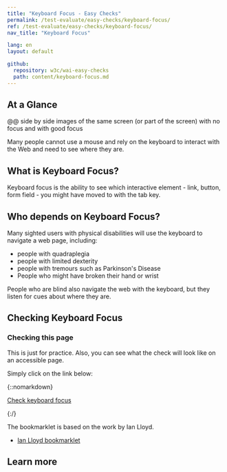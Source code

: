 ```yaml
---
title: "Keyboard Focus - Easy Checks"
permalink: /test-evaluate/easy-checks/keyboard-focus/
ref: /test-evaluate/easy-checks/keyboard-focus/
nav_title: "Keyboard Focus"

lang: en
layout: default

github:
  repository: w3c/wai-easy-checks
  path: content/keyboard-focus.md
---
```


## At a Glance

@@ side by side images of the same screen (or part of the screen) with no focus and with good focus

Many people cannot use a mouse and rely on the keyboard to interact with the Web and need to see where they are. 

## What is Keyboard Focus?

Keyboard focus is the ability to see which interactive element - link, button, form field - you might have moved to with the tab key. 

## Who depends on Keyboard Focus?

Many sighted users with physical disabilities will use the keyboard to navigate a web page, including:
* people with quadraplegia
* people with limited dexterity
* people with tremours such as Parkinson's Disease
* People who might have broken their hand or wrist

People who are blind also navigate the web with the keyboard, but they listen for cues about where they are.

## Checking Keyboard Focus

### Checking this page

This is just for practice. Also, you can see what the check will look like on an accessible page.

Simply click on the link below:

{::nomarkdown}
<p>
  <a class="button active" href="javascript:void%20function(){for(const%20b%20of%20document.querySelectorAll(%22a[href],button,select,input:not([type=\%22hidden\%22]),textarea,summary,details,area,[tabindex],[contenteditable]:not([contenteditable=\%22false\%22])%22)){let%20c=%22%22;b.style.transition=%22none%22,b.focus();let%20d=getComputedStyle(b);for(var%20a=0;a%3Cd.length;a++)c+=d[a]+%22:%22+d.getPropertyValue(d[a])+%22;%22;b.setAttribute(%22style%22,c)}}();">Check keyboard focus</a>
</p>
{:/}

The bookmarklet is based on the work by Ian Lloyd.

* [Ian Lloyd bookmarklet](https://a11y-tools.com/bookmarklets/#focusstyles)

## Learn more
